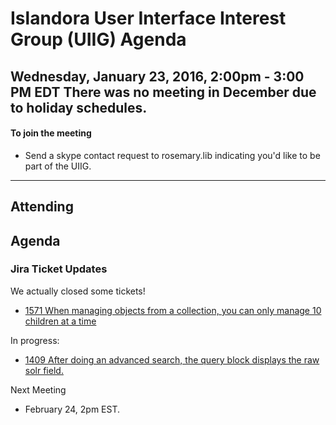 # Islandora User Interface Interest Group (UIIG) Agenda
Wednesday, January 23, 2016, 2:00pm - 3:00 PM EDT 
There was no meeting in December due to holiday schedules.
---

#### To join the meeting
* Send a skype contact request to rosemary.lib indicating you'd like to be part of the UIIG.

---
## Attending

## Agenda 

### Jira Ticket Updates 

We actually closed some tickets! 
- [1571 When managing objects from a collection, you can only manage 10 children at a time](https://jira.duraspace.org/browse/ISLANDORA-1571)

In progress:
- [1409 After doing an advanced search, the query block displays the raw solr field.](https://jira.duraspace.org/browse/ISLANDORA-1409)




Next Meeting
- February 24, 2pm EST.

